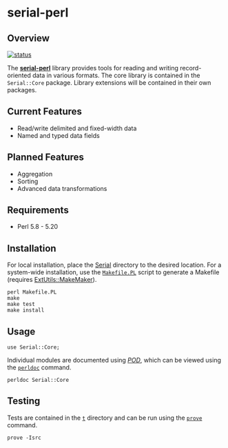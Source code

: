 serial-perl
===========

Overview
--------
[![status][1]][2]

The [**serial-perl**][3] library provides tools for reading and writing
record-oriented data in various formats. The core library is contained in the
`Serial::Core` package. Library extensions will be contained in their own 
packages.


Current Features
----------------
* Read/write delimited and fixed-width data
* Named and typed data fields


Planned Features
----------------
* Aggregation
* Sorting
* Advanced data transformations 


Requirements
------------
* Perl 5.8 - 5.20


Installation
------------

For local installation, place the [Serial][4] directory to the desired
location. For a system-wide installation, use the [`Makefile.PL`][5] script to
generate a Makefile (requires [ExtUtils::MakeMaker][6]).


    perl Makefile.PL
    make
    make test
    make install


Usage
-----

    use Serial::Core;
    
Individual modules are documented using [*POD*][7], which can be viewed using 
the [`perldoc`][8] command.

    perldoc Serial::Core


Testing
-------

Tests are contained in the [`t`][9] directory and can be run using the [`prove`][10] 
command.

    prove -Isrc



<!-- REFERENCES -->
[1]: https://travis-ci.org/mdklatt/serial-perl.png?branch=master "Travis build status"
[2]: https://travis-ci.org/mdklatt/serial-perl "Travis-CI"
[3]: http://github.com/mdklatt/serial-perl "GitHub/serial"
[4]: http://github.com/mdklatt/serial-perl/tree/master/lib/Serial "Serial tree"
[5]: http://github.com/mdklatt/serial-perl/blob/master/Makefile.PL "Makefile.PL"
[6]: http://search.cpan.org/~bingos/ExtUtils-MakeMaker-7.00/lib/ExtUtils/MakeMaker.pm "ExtUtils::MakeMaker on CPAN"
[7]: http://perldoc.perl.org/perlpod.html "Plain Old Documentation"
[8]: http://perldoc.perl.org/perldoc.html "perldoc command"
[9]: http://github.com/mdklatt/serial-perl/tree/master/t "tests directory"
[10]: http://perldoc.perl.org/prove.html "prove command"

